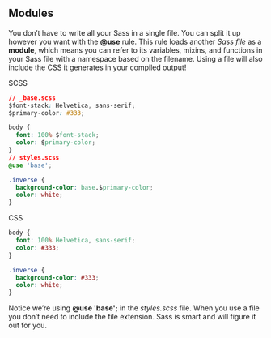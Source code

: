 ## Modules

You don’t have to write all your Sass in a single file. You can split it up however you want with the **@use** rule. This rule loads another *Sass file* as a **module**, which means you can refer to its variables, mixins, and functions in your Sass file with a namespace based on the filename. Using a file will also include the CSS it generates in your compiled output!


SCSS
```css
// _base.scss
$font-stack: Helvetica, sans-serif;
$primary-color: #333;

body {
  font: 100% $font-stack;
  color: $primary-color;
}
// styles.scss
@use 'base';

.inverse {
  background-color: base.$primary-color;
  color: white;
}
```

CSS
```css
body {
  font: 100% Helvetica, sans-serif;
  color: #333;
}

.inverse {
  background-color: #333;
  color: white;
}
```

Notice we’re using **@use 'base';** in the *styles.scss* file. When you use a file you don’t need to include the file extension. Sass is smart and will figure it out for you.
